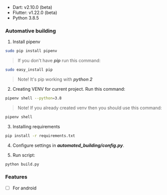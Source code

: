 - Dart: v2.10.0 (beta)
- Flutter: v1.22.0 (beta)
- Python 3.8.5

### Automative building

1. Install pipenv
```bash
sudo pip install pipenv
```
> If you don't have ***pip*** run this command:
```bash
sudo easy_install pip
```
> Note! It's pip working with ***python 2***

2. Creating VENV for current project. Run this command:
```bash
pipenv shell --python=3.8
```
> Note! If you already created venv then you should use this command:
```bash
pipenv shell
```

3. Installing requirements
```bash
pip install -r requirements.txt
```

4. Configure settings in ***automated_building/config.py***.

5. Run script:
```bash
python build.py
```

### Features
- [ ] For android
